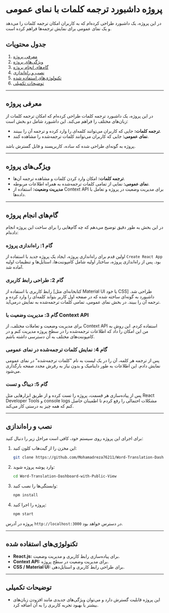 # پروژه داشبورد ترجمه کلمات با نمای عمومی

در این پروژه، یک داشبورد طراحی کرده‌ام که به کاربران امکان ترجمه کلمات را می‌دهد و یک نمای عمومی برای نمایش ترجمه‌ها فراهم کرده است.

## جدول محتویات

1. [معرفی پروژه](#معرفی-پروژه)
2. [ویژگی‌های پروژه](#ویژگی‌های-پروژه)
3. [گام‌های انجام پروژه](#گام‌های-انجام-پروژه)
4. [نصب و راه‌اندازی](#نصب-و-راه‌اندازی)
5. [تکنولوژی‌های استفاده شده](#تکنولوژی‌های-استفاده-شده)
6. [توضیحات تکمیلی](#توضیحات-تکمیلی)

---

## معرفی پروژه

در این پروژه، یک داشبورد ترجمه کلمات طراحی کرده‌ام که امکان ترجمه کلمات از زبان‌های مختلف را فراهم می‌کند. این داشبورد شامل دو بخش است:

- **ترجمه کلمات:** جایی که کاربران می‌توانند کلمه‌ای را وارد کرده و ترجمه آن را ببینند.
- **نمای عمومی:** جایی که کاربران می‌توانند کلمات ترجمه‌شده را مشاهده کنند.

پروژه به گونه‌ای طراحی شده که ساده، کاربرپسند و قابل گسترش باشد.

---

## ویژگی‌های پروژه

- **ترجمه کلمات:** امکان وارد کردن کلمات و مشاهده ترجمه آن‌ها.
- **نمای عمومی:** نمایی از تمامی کلمات ترجمه‌شده به همراه اطلاعات مربوطه.
- **مدیریت وضعیت:** استفاده از Context API برای مدیریت وضعیت در پروژه و تعامل با داده‌ها.

---

## گام‌های انجام پروژه

در این بخش به طور دقیق توضیح می‌دهم که چه گام‌هایی را برای ساخت این پروژه انجام داده‌ام:

### گام 1: راه‌اندازی پروژه

اولین قدم برای راه‌اندازی پروژه، ایجاد یک پروژه جدید با استفاده از `Create React App` بود. پس از راه‌اندازی پروژه، ساختار اولیه شامل کامپوننت‌ها، استایل‌ها و تنظیمات اولیه آماده شد.

### گام 2: طراحی رابط کاربری

رابط کاربری با استفاده از [کتابخانه‌ای مثل Material UI یا خود CSS] طراحی شد. داشبورد به گونه‌ای ساخته شده که در صفحه اول کاربر بتواند کلمه‌ای را وارد کرده و ترجمه آن را ببیند. در بخش نمای عمومی، تمامی کلمات ترجمه‌شده به نمایش درمی‌آید.

### گام 3: مدیریت وضعیت با Context API

برای مدیریت وضعیت و تعاملات مختلف، از Context API استفاده کردم. این روش به من این امکان را داد که اطلاعات ترجمه‌شده را در سطح پروژه مدیریت کنم و در کامپوننت‌های مختلف به آن دسترسی داشته باشم.

### گام 4: نمایش کلمات ترجمه‌شده در نمای عمومی

پس از ترجمه هر کلمه، آن را در یک لیست به نام "کلمات ترجمه‌شده" در نمای عمومی نمایش دادم. این اطلاعات به طور داینامیک و بدون نیاز به رفرش مجدد صفحه بارگذاری می‌شود.

### گام 5: دیباگ و تست

پس از پیاده‌سازی هر قسمت، پروژه را تست کرده و از طریق ابزارهایی مثل React Developer Tools و console logs مشکلات احتمالی را رفع کردم تا اطمینان حاصل کنم که همه چیز به درستی کار می‌کند.

---

## نصب و راه‌اندازی

برای اجرای این پروژه روی سیستم خود، کافی است مراحل زیر را دنبال کنید:

1. این مخزن را از گیت‌هاب کلون کنید:

   ```bash
   git clone https://github.com/Mohamadreza76211/Word-Translation-Dashboard-with-Public-View.git
   ```

2. وارد پوشه پروژه شوید:

   ```bash
   cd Word-Translation-Dashboard-with-Public-View
   ```

3. وابستگی‌ها را نصب کنید:

   ```bash
   npm install
   ```

4. پروژه را اجرا کنید:
   ```bash
   npm start
   ```

پروژه در آدرس `http://localhost:3000` در دسترس خواهد بود.

---

## تکنولوژی‌های استفاده شده

- **React.js:** برای پیاده‌سازی رابط کاربری و مدیریت وضعیت.
- **Context API:** برای مدیریت وضعیت در سطح پروژه.
- **CSS / Material UI:** برای طراحی رابط کاربری و استایل‌دهی.

---

## توضیحات تکمیلی

- این پروژه قابلیت گسترش دارد و می‌توان ویژگی‌های جدیدی مانند افزودن زبان‌های بیشتر یا بهبود تجربه کاربری را به آن اضافه کرد.
